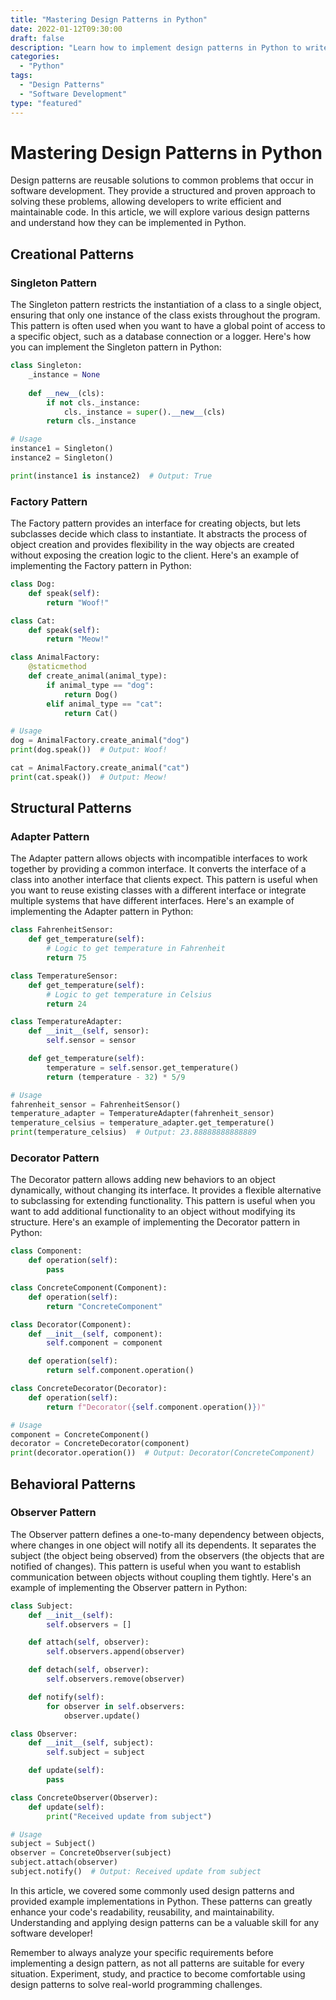 ```yaml
--- 
title: "Mastering Design Patterns in Python"
date: 2022-01-12T09:30:00
draft: false
description: "Learn how to implement design patterns in Python to write efficient and reusable code."
categories:
  - "Python"
tags:
  - "Design Patterns"
  - "Software Development"
type: "featured"
---
```


# Mastering Design Patterns in Python

Design patterns are reusable solutions to common problems that occur in software development. They provide a structured and proven approach to solving these problems, allowing developers to write efficient and maintainable code. In this article, we will explore various design patterns and understand how they can be implemented in Python.

## Creational Patterns

### Singleton Pattern

The Singleton pattern restricts the instantiation of a class to a single object, ensuring that only one instance of the class exists throughout the program. This pattern is often used when you want to have a global point of access to a specific object, such as a database connection or a logger. Here's how you can implement the Singleton pattern in Python:

```python
class Singleton:
    _instance = None
    
    def __new__(cls):
        if not cls._instance:
            cls._instance = super().__new__(cls)
        return cls._instance

# Usage
instance1 = Singleton()
instance2 = Singleton()

print(instance1 is instance2)  # Output: True
```

### Factory Pattern

The Factory pattern provides an interface for creating objects, but lets subclasses decide which class to instantiate. It abstracts the process of object creation and provides flexibility in the way objects are created without exposing the creation logic to the client. Here's an example of implementing the Factory pattern in Python:

```python
class Dog:
    def speak(self):
        return "Woof!"

class Cat:
    def speak(self):
        return "Meow!"

class AnimalFactory:
    @staticmethod
    def create_animal(animal_type):
        if animal_type == "dog":
            return Dog()
        elif animal_type == "cat":
            return Cat()

# Usage
dog = AnimalFactory.create_animal("dog")
print(dog.speak())  # Output: Woof!

cat = AnimalFactory.create_animal("cat")
print(cat.speak())  # Output: Meow!
```

## Structural Patterns

### Adapter Pattern

The Adapter pattern allows objects with incompatible interfaces to work together by providing a common interface. It converts the interface of a class into another interface that clients expect. This pattern is useful when you want to reuse existing classes with a different interface or integrate multiple systems that have different interfaces. Here's an example of implementing the Adapter pattern in Python:

```python
class FahrenheitSensor:
    def get_temperature(self):
        # Logic to get temperature in Fahrenheit
        return 75

class TemperatureSensor:
    def get_temperature(self):
        # Logic to get temperature in Celsius
        return 24

class TemperatureAdapter:
    def __init__(self, sensor):
        self.sensor = sensor

    def get_temperature(self):
        temperature = self.sensor.get_temperature()
        return (temperature - 32) * 5/9

# Usage
fahrenheit_sensor = FahrenheitSensor()
temperature_adapter = TemperatureAdapter(fahrenheit_sensor)
temperature_celsius = temperature_adapter.get_temperature()
print(temperature_celsius)  # Output: 23.88888888888889
```

### Decorator Pattern

The Decorator pattern allows adding new behaviors to an object dynamically, without changing its interface. It provides a flexible alternative to subclassing for extending functionality. This pattern is useful when you want to add additional functionality to an object without modifying its structure. Here's an example of implementing the Decorator pattern in Python:

```python
class Component:
    def operation(self):
        pass

class ConcreteComponent(Component):
    def operation(self):
        return "ConcreteComponent"

class Decorator(Component):
    def __init__(self, component):
        self.component = component

    def operation(self):
        return self.component.operation()

class ConcreteDecorator(Decorator):
    def operation(self):
        return f"Decorator({self.component.operation()})"

# Usage
component = ConcreteComponent()
decorator = ConcreteDecorator(component)
print(decorator.operation())  # Output: Decorator(ConcreteComponent)
```

## Behavioral Patterns

### Observer Pattern

The Observer pattern defines a one-to-many dependency between objects, where changes in one object will notify all its dependents. It separates the subject (the object being observed) from the observers (the objects that are notified of changes). This pattern is useful when you want to establish communication between objects without coupling them tightly. Here's an example of implementing the Observer pattern in Python:

```python
class Subject:
    def __init__(self):
        self.observers = []

    def attach(self, observer):
        self.observers.append(observer)

    def detach(self, observer):
        self.observers.remove(observer)

    def notify(self):
        for observer in self.observers:
            observer.update()

class Observer:
    def __init__(self, subject):
        self.subject = subject

    def update(self):
        pass

class ConcreteObserver(Observer):
    def update(self):
        print("Received update from subject")

# Usage
subject = Subject()
observer = ConcreteObserver(subject)
subject.attach(observer)
subject.notify()  # Output: Received update from subject
```

In this article, we covered some commonly used design patterns and provided example implementations in Python. These patterns can greatly enhance your code's readability, reusability, and maintainability. Understanding and applying design patterns can be a valuable skill for any software developer!

Remember to always analyze your specific requirements before implementing a design pattern, as not all patterns are suitable for every situation. Experiment, study, and practice to become comfortable using design patterns to solve real-world programming challenges.
